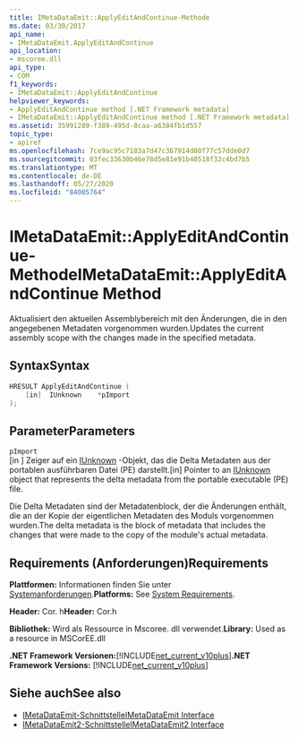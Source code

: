 ```yaml
---
title: IMetaDataEmit::ApplyEditAndContinue-Methode
ms.date: 03/30/2017
api_name:
- IMetaDataEmit.ApplyEditAndContinue
api_location:
- mscoree.dll
api_type:
- COM
f1_keywords:
- IMetaDataEmit::ApplyEditAndContinue
helpviewer_keywords:
- ApplyEditAndContinue method [.NET Framework metadata]
- IMetaDataEmit::ApplyEditAndContinue method [.NET Framework metadata]
ms.assetid: 35991289-f389-495d-8caa-a6384fb1d557
topic_type:
- apiref
ms.openlocfilehash: 7ce9ac95c7183a7d47c367914d80f77c57dde0d7
ms.sourcegitcommit: 03fec33630b46e78d5e81e91b40518f32c4bd7b5
ms.translationtype: MT
ms.contentlocale: de-DE
ms.lasthandoff: 05/27/2020
ms.locfileid: "84005764"
---
```

# <a name="imetadataemitapplyeditandcontinue-method"></a><span data-ttu-id="95f12-102">IMetaDataEmit::ApplyEditAndContinue-Methode</span><span class="sxs-lookup"><span data-stu-id="95f12-102">IMetaDataEmit::ApplyEditAndContinue Method</span></span>
<span data-ttu-id="95f12-103">Aktualisiert den aktuellen Assemblybereich mit den Änderungen, die in den angegebenen Metadaten vorgenommen wurden.</span><span class="sxs-lookup"><span data-stu-id="95f12-103">Updates the current assembly scope with the changes made in the specified metadata.</span></span>  
  
## <a name="syntax"></a><span data-ttu-id="95f12-104">Syntax</span><span class="sxs-lookup"><span data-stu-id="95f12-104">Syntax</span></span>  
  
```cpp  
HRESULT ApplyEditAndContinue (
    [in]  IUnknown    *pImport  
);  
```  
  
## <a name="parameters"></a><span data-ttu-id="95f12-105">Parameter</span><span class="sxs-lookup"><span data-stu-id="95f12-105">Parameters</span></span>  
 `pImport`  
 <span data-ttu-id="95f12-106">\[in \] Zeiger auf ein [IUnknown](/cpp/atl/iunknown) -Objekt, das die Delta Metadaten aus der portablen ausführbaren Datei (PE) darstellt.</span><span class="sxs-lookup"><span data-stu-id="95f12-106">\[in\] Pointer to an [IUnknown](/cpp/atl/iunknown) object that represents the delta metadata from the portable executable (PE) file.</span></span>
  
 <span data-ttu-id="95f12-107">Die Delta Metadaten sind der Metadatenblock, der die Änderungen enthält, die an der Kopie der eigentlichen Metadaten des Moduls vorgenommen wurden.</span><span class="sxs-lookup"><span data-stu-id="95f12-107">The delta metadata is the block of metadata that includes the changes that were made to the copy of the module's actual metadata.</span></span>  
  
## <a name="requirements"></a><span data-ttu-id="95f12-108">Requirements (Anforderungen)</span><span class="sxs-lookup"><span data-stu-id="95f12-108">Requirements</span></span>  
 <span data-ttu-id="95f12-109">**Plattformen:** Informationen finden Sie unter [Systemanforderungen](../../get-started/system-requirements.md).</span><span class="sxs-lookup"><span data-stu-id="95f12-109">**Platforms:** See [System Requirements](../../get-started/system-requirements.md).</span></span>  
  
 <span data-ttu-id="95f12-110">**Header:** Cor. h</span><span class="sxs-lookup"><span data-stu-id="95f12-110">**Header:** Cor.h</span></span>  
  
 <span data-ttu-id="95f12-111">**Bibliothek:** Wird als Ressource in Mscoree. dll verwendet.</span><span class="sxs-lookup"><span data-stu-id="95f12-111">**Library:** Used as a resource in MSCorEE.dll</span></span>  
  
 <span data-ttu-id="95f12-112">**.NET Framework Versionen:**[!INCLUDE[net_current_v10plus](../../../../includes/net-current-v10plus-md.md)]</span><span class="sxs-lookup"><span data-stu-id="95f12-112">**.NET Framework Versions:** [!INCLUDE[net_current_v10plus](../../../../includes/net-current-v10plus-md.md)]</span></span>  
  
## <a name="see-also"></a><span data-ttu-id="95f12-113">Siehe auch</span><span class="sxs-lookup"><span data-stu-id="95f12-113">See also</span></span>

- [<span data-ttu-id="95f12-114">IMetaDataEmit-Schnittstelle</span><span class="sxs-lookup"><span data-stu-id="95f12-114">IMetaDataEmit Interface</span></span>](imetadataemit-interface.md)
- [<span data-ttu-id="95f12-115">IMetaDataEmit2-Schnittstelle</span><span class="sxs-lookup"><span data-stu-id="95f12-115">IMetaDataEmit2 Interface</span></span>](imetadataemit2-interface.md)
